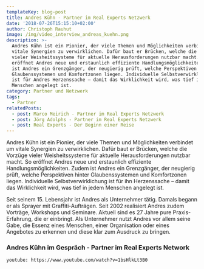 ```yaml
---
templateKey: blog-post
title: Andres Kühn - Partner im Real Experts Netzwerk
date: '2018-07-26T15:15:10+02:00'
author: Christoph Rauhut
image: /img/video_interview_andreas_kuehn.png
description: >-
  Andres Kühn ist ein Pionier, der viele Themen und Möglichkeiten verbindet, um
  vitale Synergien zu verwirklichen. Dafür baut er Brücken, welche die Vorzüge
  vieler Weisheitssysteme für aktuelle Herausforderungen nutzbar macht. So
  eröffnet Andres neue und erstaunlich effiziente Handlungsmöglichkeiten. Zudem
  ist Andres ein Grenzgänger, der neugierig prüft, welche Perspektiven hinter
  Glaubenssystemen und Komfortzonen liegen. Individuelle Selbstverwirklichung
  ist für Andres Herzenssache – damit das Wirklichkeit wird, was tief in jedem
  Menschen angelegt ist. 
category: Partner und Netzwerk
tags:
  - Partner
relatedPosts:
  - post: Marco Meirich - Partner im Real Experts Netzwerk
  - post: Jörg Adolphs - Partner im Real Experts Netzwerk
  - post: Real Experts - Der Beginn einer Reise
---
```

Andres Kühn ist ein Pionier, der viele Themen und Möglichkeiten verbindet um vitale Synergien zu verwirklichen. Dafür baut er Brücken, welche die Vorzüge vieler Weisheitssysteme für aktuelle Herausforderungen nutzbar macht. So eröffnet Andres neue und erstaunlich effiziente Handlungsmöglichkeiten. Zudem ist Andres ein Grenzgänger, der neugierig prüft, welche Perspektiven hinter Glaubenssystemen und Komfortzonen liegen. Individuelle Selbstverwirklichung ist für ihn Herzenssache – damit das Wirklichkeit wird, was tief in jedem Menschen angelegt ist. 

Seit seinem 15. Lebensjahr ist Andres als Unternehmer tätig. Damals begann er als Sprayer mit Graffiti-Aufträgen. Seit 2002 realisiert Andres zudem Vorträge, Workshops und Seminare. Aktuell sind es 27 Jahre pure Praxis-Erfahrung, die er einbringt. Als Unternehmer nutzt Andres vor allem seine Gabe, die Essenz eines Menschen, einer Organisation oder eines Angebotes zu erkennen und diese klar zum Ausdruck zu bringen. 

### Andres Kühn im Gespräch - Partner im Real Experts Network

`youtube: https://www.youtube.com/watch?v=1bsHlkLt3B0`
